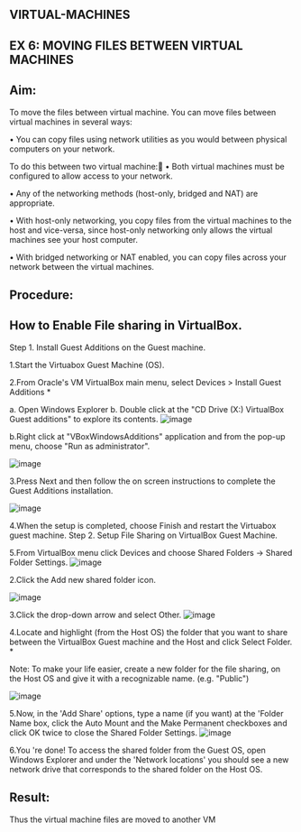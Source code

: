 ## VIRTUAL-MACHINES
## EX 6: MOVING FILES BETWEEN VIRTUAL MACHINES
## Aim: 
To move the files between virtual machine. You can move files between virtual machines in several ways:

• You can copy files using network utilities as you would between physical computers on your network.

To do this between two virtual machine: 
• Both virtual machines must be configured to allow access to your network. 

• Any of the networking methods (host-only, bridged and NAT) are appropriate. 

• With host-only networking, you copy files from the virtual machines to the host and vice-versa, since host-only networking only allows the virtual machines see your host computer.

• With bridged networking or NAT enabled, you can copy files across your network between the virtual machines.

## Procedure:
## How to Enable File sharing in VirtualBox.
Step 1. Install Guest Additions on the Guest machine.

1.Start the Virtuabox Guest Machine (OS).

2.From Oracle's VM VirtualBox main menu, select Devices > Install Guest Additions *

a. Open Windows Explorer b. Double click at the "CD Drive (X:) VirtualBox Guest additions" to explore its contents.
![image](https://github.com/user-attachments/assets/9acfae48-f541-43bf-9d91-8f2a3ca838ba)


b.Right click at "VBoxWindowsAdditions" application and from the pop-up menu, choose "Run as administrator".

![image](https://github.com/user-attachments/assets/3166653b-c5a5-4ea4-8471-4d5787fd1ffa)


3.Press Next and then follow the on screen instructions to complete the Guest Additions installation.

![image](https://github.com/user-attachments/assets/75680c91-25bd-40dd-86a7-d6306c540c97)


4.When the setup is completed, choose Finish and restart the Virtuabox guest machine. Step 2. Setup File Sharing on VirtualBox Guest Machine.

5.From VirtualBox menu click Devices and choose Shared Folders -> Shared Folder Settings.
![image](https://github.com/user-attachments/assets/9bb3f3ea-6dec-40bc-9bd7-02b77aca01a6)

2.Click the Add new shared folder icon.

![image](https://github.com/user-attachments/assets/607a3564-5c0f-4512-abf8-0afcbe6fde22)

3.Click the drop-down arrow and select Other.
![image](https://github.com/user-attachments/assets/e914c394-8acb-4479-ae73-b0632452bd2e)


4.Locate and highlight (from the Host OS) the folder that you want to share between the VirtualBox Guest machine and the Host and click Select Folder. *

Note: To make your life easier, create a new folder for the file sharing, on the Host OS and give it with a recognizable name. (e.g. "Public")

![image](https://github.com/user-attachments/assets/7af96d72-f9ee-4680-976b-17700033b5a0)


5.Now, in the 'Add Share' options, type a name (if you want) at the 'Folder Name box, click the Auto Mount and the Make Permanent checkboxes and click OK twice to close the Shared Folder Settings.
![image](https://github.com/user-attachments/assets/98b06e16-eb45-4576-8185-0c54df6f66bf)


6.You 're done! To access the shared folder from the Guest OS, open Windows Explorer and under the 'Network locations' you should see a new network drive that corresponds to the shared folder on the Host OS.

## Result:
Thus the virtual machine files are moved to another VM


